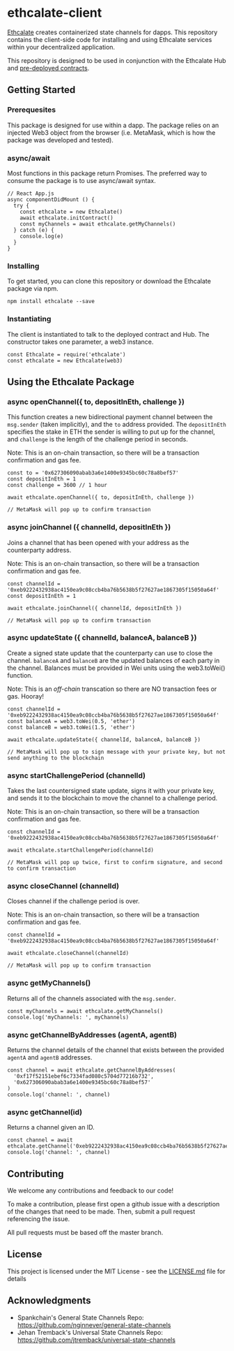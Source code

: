 # ethcalate-client
[Ethcalate](http://ethcalate.network) creates containerized state channels for dapps. This repository contains the client-side code for installing and using Ethcalate services within your decentralized application.

This repository is designed to be used in conjunction with the Ethcalate Hub and [pre-deployed contracts](https://github.com/ConnextProject/ethcalate-2waypayment).

## Getting Started
### Prerequesites
This package is designed for use within a dapp. The package relies on an injected Web3 object from the browser (i.e. MetaMask, which is how the package was developed and tested).

### async/await
Most functions in this package return Promises. The preferred way to consume the package is to use async/await syntax.

```
// React App.js
async componentDidMount () {
  try {
    const ethcalate = new Ethcalate()
    await ethcalate.initContract()
    const myChannels = await ethcalate.getMyChannels()
  } catch (e) {
    console.log(e)
  }
}
```

### Installing
To get started, you can clone this repository or download the Ethcalate package via npm.

```
npm install ethcalate --save
```

### Instantiating
The client is instantiated to talk to the deployed contract and Hub. The constructor takes one parameter, a web3 instance.

```
const Ethcalate = require('ethcalate')
const ethcalate = new Ethcalate(web3)
```

## Using the Ethcalate Package

### async openChannel({ to, depositInEth, challenge })

This function creates a new bidirectional payment channel between the `msg.sender` (taken implicitly), and the `to` address provided. The `depositInEth` specifies the stake in ETH the sender is willing to put up for the channel, and `challenge` is the length of the challenge period in seconds.

Note: This is an on-chain transaction, so there will be a transaction confirmation and gas fee.

```
const to = '0x627306090abab3a6e1400e9345bc60c78a8bef57'
const depositInEth = 1
const challenge = 3600 // 1 hour

await ethcalate.openChannel({ to, depositInEth, challenge })

// MetaMask will pop up to confirm transaction
```

### async joinChannel ({ channelId, depositInEth })

Joins a channel that has been opened with your address as the counterparty address.

Note: This is an on-chain transaction, so there will be a transaction confirmation and gas fee.

```
const channelId = '0xeb9222432938ac4150ea9c08ccb4ba76b5638b5f27627ae1867305f15050a64f'
const depositInEth = 1

await ethcalate.joinChannel({ channelId, depositInEth })

// MetaMask will pop up to confirm transaction
```

### async updateState ({ channelId, balanceA, balanceB })

Create a signed state update that the counterparty can use to close the channel. `balanceA` and `balanceB` are the updated balances of each party in the channel. Balances must be provided in Wei units using the web3.toWei() function.

Note: This is an *off-chain* transcation so there are NO transaction fees or gas. Hooray!

```
const channelId = '0xeb9222432938ac4150ea9c08ccb4ba76b5638b5f27627ae1867305f15050a64f'
const balanceA = web3.toWei(0.5, 'ether')
const balanceB = web3.toWei(1.5, 'ether')

await ethcalate.updateState({ channelId, balanceA, balanceB })

// MetaMask will pop up to sign message with your private key, but not send anything to the blockchain
```

### async startChallengePeriod (channelId)

Takes the last countersigned state update, signs it with your private key, and sends it to the blockchain to move the channel to a challenge period.

Note: This is an on-chain transaction, so there will be a transaction confirmation and gas fee.

```
const channelId = '0xeb9222432938ac4150ea9c08ccb4ba76b5638b5f27627ae1867305f15050a64f'

await ethcalate.startChallengePeriod(channelId)

// MetaMask will pop up twice, first to confirm signature, and second to confirm transaction
```

### async closeChannel (channelId)

Closes channel if the challenge period is over.

Note: This is an on-chain transaction, so there will be a transaction confirmation and gas fee.

```
const channelId = '0xeb9222432938ac4150ea9c08ccb4ba76b5638b5f27627ae1867305f15050a64f'

await ethcalate.closeChannel(channelId)

// MetaMask will pop up to confirm transaction
```

### async getMyChannels()

Returns all of the channels associated with the `msg.sender`.

```
const myChannels = await ethcalate.getMyChannels()
console.log('myChannels: ', myChannels)
```

### async getChannelByAddresses (agentA, agentB)

Returns the channel details of the channel that exists between the provided `agentA` and `agentB` addresses.
```
const channel = await ethcalate.getChannelByAddresses(
  '0xf17f52151ebef6c7334fad080c5704d77216b732', 
  '0x627306090abab3a6e1400e9345bc60c78a8bef57'
)
console.log('channel: ', channel)
```

### async getChannel(id)

Returns a channel given an ID.

```
const channel = await ethcalate.getChannel('0xeb9222432938ac4150ea9c08ccb4ba76b5638b5f27627ae1867305f15050a64f')
console.log('channel: ', channel)
```

## Contributing

We welcome any contributions and feedback to our code!

To make a contribution, please first open a github issue with a description of the changes that need to be made. Then, submit a pull request referencing the issue.

All pull requests must be based off the master branch.


## License

This project is licensed under the MIT License - see the [LICENSE.md](LICENSE.md) file for details

## Acknowledgments

* Spankchain's General State Channels Repo: https://github.com/nginnever/general-state-channels
* Jehan Tremback's Universal State Channels Repo: https://github.com/jtremback/universal-state-channels